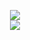 <p align = 'center'>
  <img
    src="https://github-readme-stats.vercel.app/api/top-langs/?username=
PsychicKockachi&layout=compact&theme=github_dark&hide_border=true"
  />
  <br>
  <img
    src="https://github-readme-stats.vercel.app/api?username=
PsychicKockachi&count_private=true&include_all_commits=true&show_icons=true&theme=github_dark&hide_title=true&hide_border=true"
  />
  <br><br>
  
</p>
